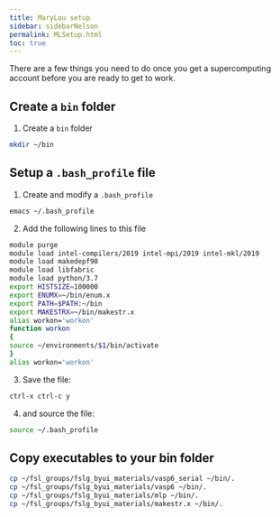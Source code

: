 ```yaml
---
title: MaryLou setup
sidebar: sidebarNelson
permalink: MLSetup.html
toc: true
---
```


There are a few things you need to do once you get a supercomputing
account before you are ready to get to work.


## Create a `bin` folder

1. Create a `bin` folder  
``` bash  
mkdir ~/bin
```  


## Setup a `.bash_profile` file

1. Create and modify a `.bash_profile`  
``` bash  
emacs ~/.bash_profile
```

2. Add the following lines to this file  
``` bash
module purge
module load intel-compilers/2019 intel-mpi/2019 intel-mkl/2019
module load makedepf90
module load libfabric
module load python/3.7
export HISTSIZE=100000
export ENUMX=~/bin/enum.x
export PATH=$PATH:~/bin
export MAKESTRX=~/bin/makestr.x
alias workon='workon'
function workon
{
source ~/environments/$1/bin/activate
}
alias workon='workon'
```

3. Save the file:  
``` bash  
ctrl-x ctrl-c y
```  

4. and source the file:  
``` bash  
source ~/.bash_profile
```  

## Copy executables to your bin folder

``` bash
cp ~/fsl_groups/fslg_byui_materials/vasp6_serial ~/bin/.
cp ~/fsl_groups/fslg_byui_materials/vasp6 ~/bin/.
cp ~/fsl_groups/fslg_byui_materials/mlp ~/bin/.
cp ~/fsl_groups/fslg_byui_materials/makestr.x ~/bin/.

```
